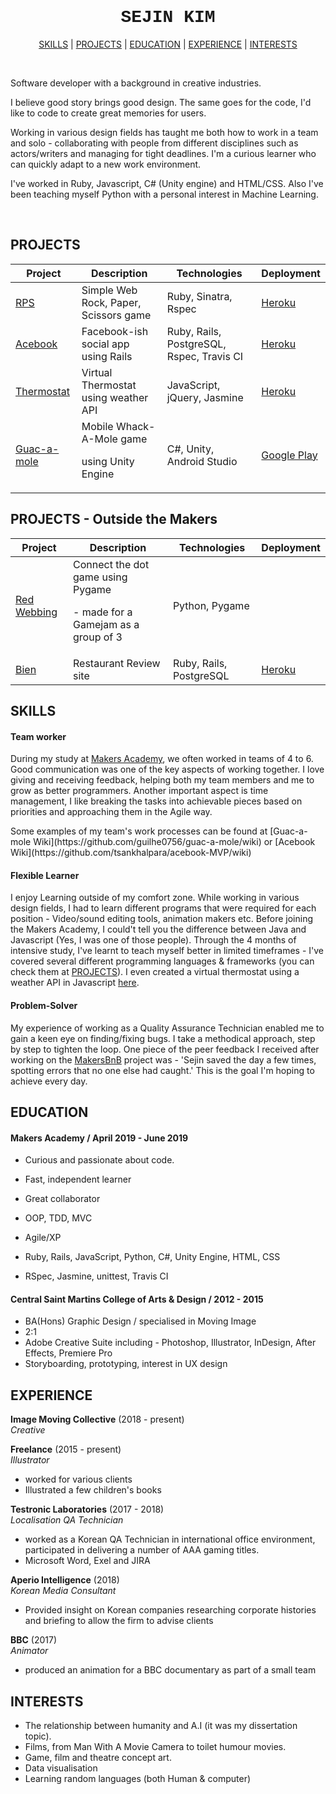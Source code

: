 <h1 align="center" style="font-family: courier new; bold">
 SEJIN KIM </h1>

<div align="center">

[SKILLS](#SKILLS) | [PROJECTS](#PROJECTS) | [EDUCATION](#EDUCATION) | [EXPERIENCE](#EXPERIENCE) | [INTERESTS](#INTERESTS)

</div>

<br>

Software developer with a background in creative industries.

I believe good story brings good design.
The same goes for the code, I'd like to code to create great memories for users.

Working in various design fields has taught me both how to work in a team and solo - collaborating with people from different disciplines such as actors/writers and managing for tight deadlines. I'm a curious learner who can quickly adapt to a new work environment.

I've worked in Ruby, Javascript, C# (Unity engine) and HTML/CSS. Also I've been teaching myself Python with a personal interest in Machine Learning.

<br>

## PROJECTS

| Project | Description | Technologies | Deployment |
|---|---|---|---|
| [RPS](https://github.com/sejinkay/rps-challenge) | Simple Web Rock, Paper, Scissors game | Ruby, Sinatra, Rspec | [Heroku](https://playrockpaperscissors.herokuapp.com/) |
| [Acebook](https://github.com/sejinkay/acebook-MVP) | Facebook-ish social app using Rails | Ruby, Rails, PostgreSQL, Rspec, Travis CI | [Heroku](https://acebook-heroku.herokuapp.com/) |
| [Thermostat](https://github.com/sejinkay/Thermostat) | Virtual Thermostat using weather API | JavaScript, jQuery, Jasmine | [Heroku](https://thermostat-project.herokuapp.com/) |
| [Guac-a-mole](https://github.com/guilhe0756/guac-a-mole) | Mobile Whack-A-Mole game <p> using Unity Engine | C#, Unity, Android Studio | [Google Play](https://play.google.com/store/apps/details?id=com.GuacaMole.WhackaMole) |

## PROJECTS - Outside the Makers

| Project | Description | Technologies | Deployment |
|---|---|---|---|
| [Red Webbing](https://github.com/Hannah-Frost/connect-game-jam) | Connect the dot game using Pygame <p> - made for a Gamejam as a group of 3 | Python, Pygame | |
| [Bien](https://github.com/sejinkay/bien) | Restaurant Review site | Ruby, Rails, PostgreSQL | [Heroku](https://bien-restaurant.herokuapp.com/) |



## SKILLS

#### Team worker
During my study at [Makers Academy](https://makers.tech/), we often worked in teams of 4 to 6. Good communication was one of the key aspects of working together.
I love giving and receiving feedback, helping both my team members and me to grow as better programmers.
Another important aspect is time management, I like breaking the tasks into achievable pieces based on priorities and approaching them in the Agile way.

<p> Some examples of my team's work processes can be found at [Guac-a-mole Wiki](https://github.com/guilhe0756/guac-a-mole/wiki) or [Acebook Wiki](https://github.com/tsankhalpara/acebook-MVP/wiki)

#### Flexible Learner

I enjoy Learning outside of my comfort zone. While working in various design fields, I had to learn different programs that were required for each position - Video/sound editing tools, animation makers etc. Before joining the Makers Academy, I could't tell you the difference between Java and Javascript (Yes, I was one of those people). Through the 4 months of intensive study, I've learnt to teach myself better in limited timeframes -  I've covered several different programming languages & frameworks (you can check them at [PROJECTS](#PROJECTS)). I even created a virtual thermostat using a weather API in Javascript [here](https://github.com/sejinkay/Thermostat).

#### Problem-Solver

My experience of working as a Quality Assurance Technician enabled me to gain a keen eye on finding/fixing bugs. I take a methodical approach, step by step to tighten the loop. One piece of the peer feedback I received after working on the [MakersBnB](https://github.com/sejinkay/MakersBnB) project was - 'Sejin saved the day a few times, spotting errors that no one else had caught.' This is the goal I'm hoping to achieve every day.

## EDUCATION

#### Makers Academy / April 2019 - June 2019

- Curious and passionate about code.
- Fast, independent learner
- Great collaborator

- OOP, TDD, MVC
- Agile/XP
- Ruby, Rails, JavaScript, Python, C#, Unity Engine, HTML, CSS
- RSpec, Jasmine, unittest, Travis CI

#### Central Saint Martins College of Arts & Design / 2012 - 2015

- BA(Hons) Graphic Design / specialised in Moving Image
- 2:1
- Adobe Creative Suite including - Photoshop, Illustrator, InDesign, After Effects, Premiere Pro
- Storyboarding, prototyping, interest in UX design

## EXPERIENCE

**Image Moving Collective** (2018 - present)    
*Creative*

**Freelance**  (2015 - present)    
*Illustrator*
- worked for various clients
- Illustrated a few children's books

**Testronic Laboratories** (2017 - 2018)   
*Localisation QA Technician*
- worked as a Korean QA Technician in international office environment, participated in delivering a number of AAA gaming titles.
- Microsoft Word, Exel and JIRA

**Aperio Intelligence** (2018)   
*Korean Media Consultant*
- Provided insight on Korean companies researching corporate histories and briefing to allow the firm to advise clients

**BBC**  (2017)    
*Animator*
- produced an animation for a BBC documentary as part of a small team

## INTERESTS
- The relationship between humanity and A.I (it was my dissertation topic).
- Films, from Man With A Movie Camera to toilet humour movies.
- Game, film and theatre concept art.
- Data visualisation
- Learning random languages (both Human & computer)
